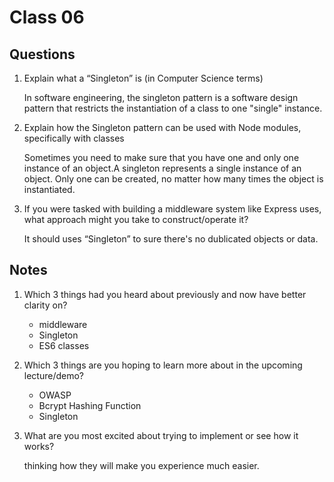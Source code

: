 # Class 06

## Questions
1. Explain what a “Singleton” is (in Computer Science terms)

    In software engineering, the singleton pattern is a software design pattern that restricts the instantiation of a class to one "single" instance.
1. Explain how the Singleton pattern can be used with Node modules, specifically with classes

    Sometimes you need to make sure that you have one and only one instance of an object.A singleton represents a single instance of an object. Only one can be created, no matter how many times the object is instantiated.
1. If you were tasked with building a middleware system like Express uses, what approach might you take to construct/operate it?

    It should uses “Singleton” to sure there's no dublicated objects or data.


## Notes
1. Which 3 things had you heard about previously and now have better clarity on?
    * middleware
    * Singleton
    * ES6 classes
1. Which 3 things are you hoping to learn more about in the upcoming lecture/demo?
    * OWASP
    * Bcrypt Hashing Function
    * Singleton
1. What are you most excited about trying to implement or see how it works?

    thinking how they will make you experience much easier.
